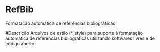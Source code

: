 RefBib
======

Formatação automática de referências bibliográficas

#Descrição
Arquivos de estilo (*.jstyle) para suporte à formatação automática de referências bibliográficas utilizando softwares livres e de código aberto.

